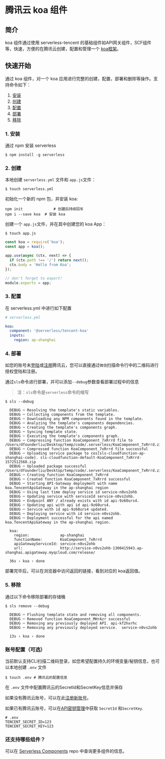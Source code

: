 # 腾讯云 koa 组件

## 简介

koa 组件通过使用 serverless-tencent 的基础组件如API网关组件，SCF组件等，快速，方便的在腾讯云创建，配置和管理一个 [koa框架](https://koajs.com/)。

## 快速开始

通过 koa 组件，对一个 koa 应用进行完整的创建，配置，部署和删除等操作。支持命令如下：

1. [安装](#1-安装)
2. [创建](#2-创建)
3. [配置](#3-配置)
4. [部署](#4-部署)
5. [移除](#5-移除)

### 1. 安装

通过 npm 安装 serverless 

```console
$ npm install -g serverless
```

### 2. 创建

本地创建 `serverless.yml` 文件和 `app.js`文件：

```console
$ touch serverless.yml
```

初始化一个新的 npm 包，并安装 koa:
```
npm init              # 创建后持续回车
npm i --save koa  # 安装 koa
```

创建一个 `app.js`文件，并在其中创建您的 koa App：
```console
$ touch app.js
```
```js
const koa = require('koa');
const app = koa();

app.use(async (ctx, next) => {
  if (ctx.path !== '/') return next();
  ctx.body = 'Hello from Koa';
});

// don't forget to export!
module.exports = app;
```

### 3. 配置

在 serverless.yml 中进行如下配置

```yml
# serverless.yml

koa:
  component: '@serverless/tencent-koa'
  inputs:
    region: ap-shanghai

```

### 4. 部署

如您的账号未[登陆](https://cloud.tencent.com/login)或[注册](https://cloud.tencent.com/register)腾讯云，您可以直接通过`微信`扫描命令行中的二维码进行授权登陆和注册。

通过`sls`命令进行部署，并可以添加`--debug`参数查看部署过程中的信息

> 注：`sls`命令是`serverless`命令的缩写

```
$ sls --debug

  DEBUG ─ Resolving the template's static variables.
  DEBUG ─ Collecting components from the template.
  DEBUG ─ Downloading any NPM components found in the template.
  DEBUG ─ Analyzing the template's components dependencies.
  DEBUG ─ Creating the template's components graph.
  DEBUG ─ Syncing template state.
  DEBUG ─ Executing the template's components graph.
  DEBUG ─ Compressing function KoaComponent_7xRrrd file to /Users/dfounderliu/Desktop/temp/code/.serverless/KoaComponent_7xRrrd.zip.
  DEBUG ─ Compressed function KoaComponent_7xRrrd file successful
  DEBUG ─ Uploading service package to cos[sls-cloudfunction-ap-shanghai-code]. sls-cloudfunction-default-KoaComponent_7xRrrd-1572512568.zip
  DEBUG ─ Uploaded package successful /Users/dfounderliu/Desktop/temp/code/.serverless/KoaComponent_7xRrrd.zip
  DEBUG ─ Creating function KoaComponent_7xRrrd
  DEBUG ─ Created function KoaComponent_7xRrrd successful
  DEBUG ─ Starting API-Gateway deployment with name koa.TencentApiGateway in the ap-shanghai region
  DEBUG ─ Using last time deploy service id service-n0vs2ohb
  DEBUG ─ Updating service with serviceId service-n0vs2ohb.
  DEBUG ─ Endpoint ANY / already exists with id api-9z60urs4.
  DEBUG ─ Updating api with api id api-9z60urs4.
  DEBUG ─ Service with id api-9z60urs4 updated.
  DEBUG ─ Deploying service with id service-n0vs2ohb.
  DEBUG ─ Deployment successful for the api named koa.TencentApiGateway in the ap-shanghai region.

  koa:
    region:              ap-shanghai
    functionName:        KoaComponent_7xRrrd
    apiGatewayServiceId: service-n0vs2ohb
    url:                 http://service-n0vs2ohb-1300415943.ap-shanghai.apigateway.myqcloud.com/release/

  36s › koa › done

```
部署完毕后，可以在浏览器中访问返回的链接，看到对应的 koa返回值。

### 5. 移除

通过以下命令移除部署的存储桶

```
$ sls remove --debug

  DEBUG ─ Flushing template state and removing all components.
  DEBUG ─ Removed function KoaComponent_MHrAzr successful
  DEBUG ─ Removing any previously deployed API. api-kf2hxrhc
  DEBUG ─ Removing any previously deployed service.  service-n0vs2ohb

  13s › koa › done
```

### 账号配置（可选）

当前默认支持CLI扫描二维码登录，如您希望配置持久的环境变量/秘钥信息，也可以本地创建 `.env` 文件

```console
$ touch .env # 腾讯云的配置信息
```

在 `.env` 文件中配置腾讯云的SecretId和SecretKey信息并保存

如果没有腾讯云账号，可以在此[注册新账号](https://cloud.tencent.com/register)。

如果已有腾讯云账号，可以在[API密钥管理](https://console.cloud.tencent.com/cam/capi)中获取 `SecretId` 和`SecretKey`.

```
# .env
TENCENT_SECRET_ID=123
TENCENT_SECRET_KEY=123
```

### 还支持哪些组件？

可以在 [Serverless Components](https://github.com/serverless/components) repo 中查询更多组件的信息。
